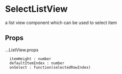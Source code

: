 # SelectListView
a list view component which can be used to select item

## Props

...ListView.props

```
  itemHeight : number
  defaultItemIndex : number
  onSelect : function(selectedRowIndex)
```
